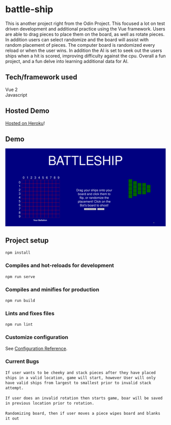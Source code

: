 # battle-ship
This is another project right from the Odin Project. This focused a lot on test driven development and
additional practice using the Vue framework. Users are able to drag pieces to place them on the board, as well as rotate pieces.
In addition users can select randomize and the board will assist with random placement of pieces. The computer board is randomized every
reload or when the user wins. In addition the AI is set to seek out the users ships when a hit is scored, improving difficulty against the cpu.
Overall a fun project, and a fun delve into learning additional data for AI.


## Tech/framework used
Vue 2  
Javascript  


## Hosted Demo
[Hosted on Heroku](https://battle-ship-odin.herokuapp.com/)!


## Demo
![](battleship_demo.gif)


## Project setup
```
npm install
```

### Compiles and hot-reloads for development
```
npm run serve
```

### Compiles and minifies for production
```
npm run build
```

### Lints and fixes files
```
npm run lint
```

### Customize configuration
See [Configuration Reference](https://cli.vuejs.org/config/).


### Current Bugs
```
If user wants to be cheeky and stack pieces after they have placed ships in a valid location, game will start, however User will only have valid ships from largest to smallest prior to invalid stack attempt. 

If user does an invalid rotation then starts game, boar will be saved in previous location prior to rotation.

Randomizing board, then if user moves a piece wipes board and blanks it out
```